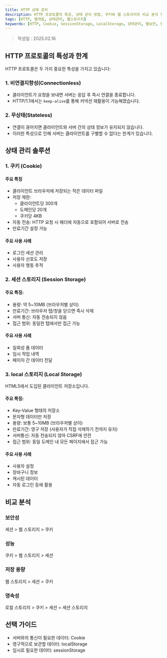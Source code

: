 ```yaml
---
title: HTTP 상태 관리
description: HTTP 프로토콜의 특성, 상태 관리 방법, 쿠키와 웹 스토리지의 비교 분석 및 활용 가이드
tags: [HTTP, 웹개발, 상태관리, 웹스토리지]
keywords: [HTTP, Cookie, SessionStorage, LocalStorage, 상태관리, 웹보안, 웹성능]
---
```

>작성일 : 2025.02.16

## HTTP 프로토콜의 특성과 한계

HTTP 프로토콜은 두 가지 중요한 특성을 가지고 있습니다:
### 1. 비연결지향성(Connectionless)
- 클라이언트가 요청을 보내면 서버는 응답 후 즉시 연결을 종료합니다.
- HTTP/1.1에서는 `keep-alive`를 통해 커넥션 재활용이 가능해졌습니다.
### 2. 무상태(Stateless)
- 연결이 끊어지면 클라이언트와 서버 간의 상태 정보가 유지되지 않습니다.
- 이러한 특성으로 인해 서버는 클라이언트를 구별할 수 없다는 한계가 있습니다.

## 상태 관리 솔루션

### 1. 쿠키 (Cookie)

#### 주요 특징
- 클라이언트 브라우저에 저장되는 작은 데이터 파일
- 저장 제한:
	- 클라이언트당 300개
	- 도메인당 20개
	- 쿠키당 4KB
- 자동 전송: HTTP 요청 시 헤더에 자동으로 포함되어 서버로 전송
- 만료기간 설정 가능

#### 주요 사용 사례
- 로그인 세션 관리
- 사용자 선호도 저장
- 사용자 행동 추적
### 2. 세션 스토리지 (Session Storage)

#### 주요 특징:
- 용량: 약 5~10MB (브라우저별 상이)
- 만료기간: 브라우저 탭/창을 닫으면 즉시 삭제
- 서버 통신: 자동 전송되지 않음
- 접근 범위: 동일한 탭에서만 접근 가능
#### 주요 사용 사례
- 일회성 폼 데이터
- 임시 작업 내역
- 페이지 간 데이터 전달

### 3. local 스토리지 (Local Storage)

HTML5에서 도입된 클라이언트 저장소입니다.
#### 주요 특징:
- Key-Value 형태의 저장소
- 문자형 데이터만 저장
- 용량: 보통 5~10MB (브라우저별 상이)
- 만료기간: 영구 저장 (사용자가 직접 삭제하기 전까지 유지)
- 서버통신: 자동 전송되지 않아 CSRF에 안전
- 접근 범위: 동일 도메인 내 모든 페이지에서 접근 가능
#### 주요 사용 사례
- 사용자 설정
- 장바구니 정보
- 캐시된 데이터
- 자동 로그인 등에 활용

## 비교 분석

### 보안성
세션 > 웹 스토리지 > 쿠키

### 성능
쿠키 > 웹 스토리지 > 세션

### 저장 용량
웹 스토리지 > 세션 > 쿠키

### 영속성
로컬 스토리지 > 쿠키 > 세션 = 세션 스토리지

## 선택 가이드

- 서버와의 통신이 필요한 데이터: Cookie
- 영구적으로 보관할 데이터: localStorage
- 임시로 필요한 데이터: sessionStorage
